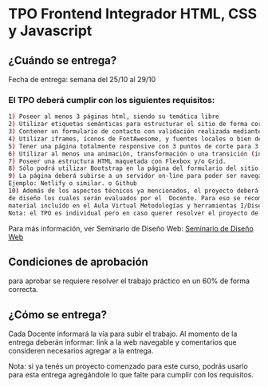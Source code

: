 # TPO Frontend Integrador HTML, CSS y Javascript
## ¿Cuándo se entrega?
Fecha de entrega: semana del 25/10 al 29/10

### El TPO deberá cumplir con los siguientes requisitos:
```bash
1) Poseer al menos 3 páginas html, siendo su temática libre
2) Utilizar etiquetas semánticas para estructurar el sitio de forma correcta.
3) Contener un formulario de contacto con validación realizada mediante Javascript.
4) Utilizar iframes, íconos de FontAwesome, y fuentes locales o bien de Google Fonts.
5) Tener una página totalmente responsive con 3 puntos de corte para 3 tamaños de dispositivos (PC escritorio, Tablet, Celular).
6) Utilizar al menos una animación, transformación o una transición (indicar dónde fue incorporada la animación).
7) Poseer una estructura HTML maquetada con Flexbox y/o Grid.
8) Sólo podrá utilizar Bootstrap en la página del formulario del sitio web.
9) La página deberá subirse a un servidor on-line para poder ser navegada por el Docente.
Ejemplo: Netlify o similar. o Github
10) Además de los aspectos técnicos ya mencionados, el proyecto deberá contemplar aspectos
de diseño los cuales serán evaluados por el  Docente. Para eso se recomienda que vean el material disponible en el Aula Virtual.
material incluído en el Aula Virtual Metodologías y herramientas I/Diseño.
Nota: el TPO es individual pero en caso querer resolver el proyecto de forma grupal, deberán sincronizar el código del TPO en Github (o similar) enviando el link del repositorio al Docente. Este requisito obligatorio sólo aplica para los proyectos que se desarrollen de a 2 personas (cantidad máxima de integrantes posible). Para más información sobre Git, ver material incluído en el Aula Virtual Metodologías  y herramientas I/Git.

```
Para más información, ver
Seminario de Diseño Web: 
[Seminario de Diseño Web ](https://pip.pypa.io/en/stable/)

## Condiciones de aprobación
para aprobar se requiere resolver el trabajo práctico en un 60% de forma correcta.

## ¿Cómo se entrega?
Cada Docente informará la vía para subir el trabajo. Al momento de la entrega deberán informar: link a la web navegable y comentarios que consideren necesarios agregar a la entrega.

Nota: si ya tenés un proyecto comenzado para este curso, podrás usarlo para esta entrega agregándole lo que falte para cumplir con los requisitos.